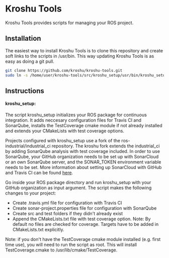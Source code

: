 # Kroshu Tools

Kroshu Tools provides scripts for managing your ROS project. 




## Installation

The easiest way to install Kroshu Tools is to clone this repository and create soft links to the scripts in /usr/bin. This way updating Kroshu Tools is as easy as doing a git pull.

```sh
git clone https://github.com/kroshu/kroshu-tools.git
sudo ln -s /home/user/kroshu-tools/src/kroshu_setup/usr/bin/kroshu_setup /usr/bin/kroshu_setup
```

## Instructions

#### kroshu_setup: 

The script kroshu_setup initializes your ROS package for continuous integration. It adds neccesary configuration files for Travis CI and SonarQube, installs the TestCoverage cmake module if not already installed and extends your CMakeLists with test coverage options. 

Projects configured with kroshu_setup use a fork of the ros-industrial/industrial\_ci repository. The kroshu fork extends the industrial\_ci by adding SonarQube analysis with test coverage included. In order to use SonarQube, your GitHub organization needs to be set up with SonarCloud or an own SonarQube server, and the SONAR\_TOKEN environment variable needs to be set. More information about setting up SonarCloud with GitHub and Travis CI can be found [here](https://sonarcloud.io/documentation/integrations/github/).

Go inside your ROS package directory and run kroshu_setup with your GitHub organization as input argument. The script makes the following changes to your project:

 - Create .travis.yml file for configuration with Travis CI
 - Create sonar-project.properties file for configuration with SonarQube
 - Create src and test folders if they didn't already exist
 - Append the CMakeLists.txt file with test coverage option. Note: By default no files are checked for coverage. Targets have to be added in CMakeLists.txt explicitly.

Note: if you don't have the TestCoverage cmake module installed (e.g. first time use), you will need to run the script as root. This will install TestCoverage.cmake to /usr/lib/cmake/TestCoverage.

